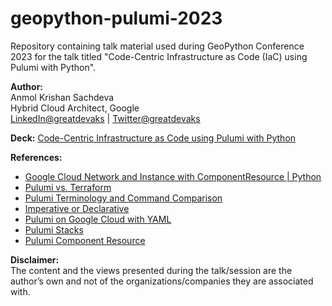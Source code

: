 # geopython-pulumi-2023
Repository containing talk material used during GeoPython Conference 2023 for the talk titled "Code-Centric Infrastructure as Code (IaC) using Pulumi with Python".

**Author:**</br>
Anmol Krishan Sachdeva</br>
Hybrid Cloud Architect, Google</br>
[LinkedIn@greatdevaks](https://www.linkedin.com/in/greatdevaks) | [Twitter@greatdevaks](https://www.twitter.com/greatdevaks)

**Deck:**
[Code-Centric Infrastructure as Code using Pulumi with Python](./GeoPython_Conference_2023_Code_Centric_Infrastructure_as_Code_Using_Pulumi_With_Python.pdf)

**References:**
- [Google Cloud Network and Instance with ComponentResource | Python](https://www.pulumi.com/registry/packages/gcp/how-to-guides/gcp-py-network-component/)
- [Pulumi vs. Terraform](https://www.pulumi.com/docs/intro/vs/terraform/)
- [Pulumi Terminology and Command Comparison](https://www.pulumi.com/docs/intro/vs/terraform/terminology/)
- [Imperative or Declarative](https://www.pulumi.com/blog/pulumi-is-imperative-declarative-imperative/)
- [Pulumi on Google Cloud with YAML](https://codelabs.developers.google.com/use-pulumi-on-google-cloud-yaml)
- [Pulumi Stacks](https://www.pulumi.com/docs/intro/concepts/stack/)
- [Pulumi Component Resource](https://www.pulumi.com/docs/intro/concepts/resources/components/)

**Disclaimer:**</br>
The content and the views presented during the talk/session are the author’s own and not of the organizations/companies they are associated with.
